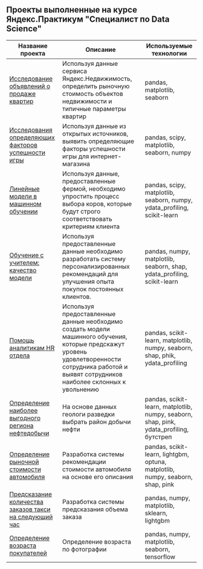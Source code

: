 ## Проекты выполненные на курсе Яндекс.Практикум "Специалист по Data Science"
| Название проекта | Описание | Используемые технологии |
|-----------|----------|----------|
| [Исследование объявлений о продаже квартир](https://github.com/SegaObin/Yandex-practicum-projects/blob/main/research%20of%20advertisements%20for%20apartments%20for%20sale/research_of_advertisements_for_apartments_for_sale.ipynb)   | Используя данные сервиса Яндекс.Недвижимость, определить рыночную стоимость объектов недвижимости и типичные параметры квартир |  pandas, matplotlib, seaborn|
| [Исследования определяющих факторов успешности игры](https://github.com/SegaObin/Yandex-practicum-projects/blob/main/Exploring%20the%20determinants%20of%20game%20success/exploring_the_determinants_of_game_success.ipynb)  |  Используя данные из открытых источников, выявить определяющие факторы успешности игры для интернет-магазина  |  pandas, scipy, matplotlib, seaborn, numpy  |
| [Линейные модели в машинном обучении](https://github.com/SegaObin/Yandex-practicum-projects/blob/main/linear%20models%20in%20machine%20learning/linear_models_in_machine_learning.ipynb)  |  Используя данные, предоставленные фермой, необходимо упростить процесс выбора коров, которые будут строго соответствовать критериям клиента  |  pandas, scipy, matplotlib, seaborn, numpy, ydata_profiling, scikit-learn  |
| [Обучение с учителем: качество модели](https://github.com/SegaObin/Yandex-practicum-projects/blob/main/learning%20with%20the%20teacher%20the%20quality%20of%20the%20model/learning_with_the_teacher_the_quality_of_the_model.ipynb) | Используя предоставленные данные необходимо разработать систему персонализированных рекомендаций для улучшения опыта покупок постоянных клиентов. | pandas, numpy, matplotlib, seaborn, shap, ydata_profiling, scikit-learn | 
| [Помощь аналитикам HR отдела](https://github.com/SegaObin/Yandex-practicum-projects/blob/main/Assisting%20HR%20department%20analysts/assisting_hr_department_analysts.ipynb) |  Используя предоставленные данные необходимо создать модели машинного обучения, которые предскажут уровень удовлетворенности сотрудника работой и выявят сотрудников наиболее склонных к увольнению  |  pandas, scikit-learn, matplotlib, numpy, seaborn, shap, phik, ydata_profiling  |
|  [Определение наиболее выгодного региона нефтедобычи](https://github.com/SegaObin/Yandex-practicum-projects/blob/main/selecting%20a%20location%20for%20the%20well/selecting_a_location_for_the_well.ipynb) |  На основе данных геологи разведки выбрать район добычи нефти  |  pandas, scikit-learn, matplotlib, numpy, seaborn, shap, pink, ydata_profiling, бутстреп  |
| [Определение рыночной стоимости автомобиля](https://github.com/SegaObin/Yandex-practicum-projects/blob/main/vehicle%20valuation/vehicle_valuation.ipynb) | Разработка системы рекомендации стоимости автомобиля на основе его описания | pandas, scikit-learn, lightgbm, optuna, matplotlib, numpy, seaborn, shap, pink|
| [Предсказание количества заказов такси на следующий час](https://github.com/SegaObin/Yandex-practicum-projects/blob/main/forecasting%20of%20cab%20orders/forecasting_of_cab_orders.ipynb) | Разработка системы предсказания объема заказа | pandas, numpy, matplotlib, sklearn, lightgbm |
| [Определение возраста покупателей](https://github.com/SegaObin/Yandex-practicum-projects/blob/main/customer%20age%20determination/customer_age_determination.ipynb) | Определение возраста по фотографии | pandas, numpy, matplotlib, seaborn, tensorflow |

